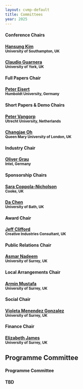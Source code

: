 ```yaml
---
layout: cvmp-default
title: Committees
year: 2025
---
```


<div class="row">
  <div class="col-xs-12 col-sm-6 col-lg-4">
    <div class="panel panel-default">
      <div class="panel-heading">
        <h4 class="panel-title">Conference Chairs</h4>
      </div>
      <div class="panel-body">
        <h4><a href="http://www.3dkim.com/Eng/" target="_blank">Hansung Kim</a><br><small>University of Southampton, UK</small></h4>
        <h4><a href="https://sites.google.com/view/giuseppe-claudio-guarnera" target="_blank">Claudio Guarnera</a><br><small>University of York, UK</small></h4>
      </div>
    </div>
  </div>
</div>

<div class="row">
  <div class="col-xs-12 col-sm-6 col-lg-4">
    <div class="panel panel-default">
      <div class="panel-heading">
        <h4 class="panel-title">Full Papers Chair</h4>
      </div>
      <div class="panel-body">
        <h4><a href="https://iphome.hhi.de/eisert/" target="_blank">Peter Eisert</a><br><small>Humboldt University, Germany</small></h4>
      </div>
    </div>
  </div>
  
  <div class="col-xs-12 col-sm-6 col-lg-4">
    <div class="panel panel-default">
      <div class="panel-heading">
        <h4 class="panel-title">Short Papers &amp; Demo Chairs</h4>
      </div>
      <div class="panel-body">
        <h4><a href="http://pvangorp.be/" target="_blank">Peter Vangorp</a><br><small>Utrecht University, Netherlands</small></h4>
        <h4><a href="https://eecs.qmul.ac.uk/~coh/" target="_blank">Changjae Oh</a><br><small>Queen Mary University of London, UK</small></h4>
      </div>
    </div>
  </div>
  
  <div class="col-xs-12 col-sm-6 col-lg-4">
    <div class="panel panel-default">
      <div class="panel-heading">
        <h4 class="panel-title">Industry Chair</h4>
      </div>
      <div class="panel-body">
        <h4><a href="http://www.megalithic-visions.org/oliver/" target="_blank">Oliver Grau</a><br><small>Intel, Germany</small></h4>
      </div>
    </div>
  </div>
</div>

<div class="row">
  <div class="col-xs-12 col-sm-6 col-lg-4">
    <div class="panel panel-default">
      <div class="panel-heading">
        <h4 class="panel-title">Sponsorship Chairs</h4>
      </div>
      <div class="panel-body">
        <h4><a href="https://www.coppola-nicholson.com/" target="_blank">Sara Coppola-Nicholson</a><br><small>Cooke, UK</small></h4>
        <h4><a href="https://dachen.net/" target="_blank">Da Chen</a><br><small>University of Bath, UK</small></h4>
      </div>
    </div>
  </div>
  
  <div class="col-xs-12 col-sm-6 col-lg-4">
    <div class="panel panel-default">
      <div class="panel-heading">
        <h4 class="panel-title">Award Chair</h4>
      </div>
      <div class="panel-body">
        <h4><a href="http://evastute.com/" target="_blank">Jeff Clifford</a><br><small>Creative Industries Consultant, UK</small></h4>
      </div>
    </div>
  </div>
  
  <div class="col-xs-12 col-sm-6 col-lg-4">
    <div class="panel panel-default">
      <div class="panel-heading">
        <h4 class="panel-title">Public Relations Chair</h4>
      </div>
      <div class="panel-body">
        <h4><a href="https://www.surrey.ac.uk/people/asmar-nadeem" target="_blank">Asmar Nadeem</a><br><small>University of Surrey, UK</small></h4>
      </div>
    </div>
  </div>
</div>

<div class="row">
  <div class="col-xs-12 col-sm-6 col-lg-4">
    <div class="panel panel-default">
      <div class="panel-heading">
        <h4 class="panel-title">Local Arrangements Chair</h4>
      </div>
      <div class="panel-body">
        <h4><a href="https://arminmustafa.github.io/" target="_blank">Armin Mustafa</a><br><small>University of Surrey, UK</small></h4>
      </div>
    </div>
  </div>
  
  <div class="col-xs-12 col-sm-6 col-lg-4">
    <div class="panel panel-default">
      <div class="panel-heading">
        <h4 class="panel-title">Social Chair</h4>
      </div>
      <div class="panel-body">
        <h4><a href="https://www.surrey.ac.uk/people/violeta-menendez-gonzalez" target="_blank">Violeta Menendez Gonzalez</a><br><small>University of Surrey, UK</small></h4>
      </div>
    </div>
  </div>
  
  <div class="col-xs-12 col-sm-6 col-lg-4">
    <div class="panel panel-default">
      <div class="panel-heading">
        <h4 class="panel-title">Finance Chair</h4>
      </div>
      <div class="panel-body">
        <h4><a href="https://www.surrey.ac.uk/people/elizabeth-eli-james" target="_blank">Elizabeth James</a><br><small>University of Surrey, UK</small></h4>
      </div>
    </div>
  </div>
</div>

<h2>Programme Committee</h2>
<div class="row">
  <div class="col-xs-12">
    <div class="panel panel-default">
      <div class="panel-heading">
        <h4 class="panel-title">Programme Committee</h4>
      </div>
      <div class="panel-body">
        <div class="row">
          <div class="col-xs-12 col-sm-4 col-lg-4">
            <h4>TBD<br><small></small>